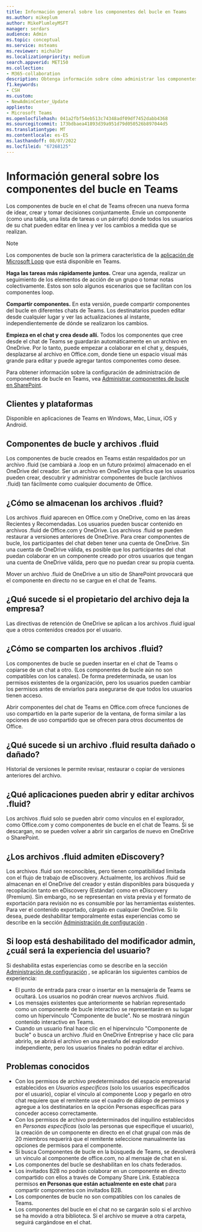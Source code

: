 ```yaml
---
title: Información general sobre los componentes del bucle en Teams
ms.author: mikeplum
author: MikePlumleyMSFT
manager: serdars
audience: Admin
ms.topic: conceptual
ms.service: msteams
ms.reviewer: michalbr
ms.localizationpriority: medium
search.appverid: MET150
ms.collection:
- M365-collaboration
description: Obtenga información sobre cómo administrar los componentes del bucle en Teams.
f1.keywords:
- CSH
ms.custom:
- NewAdminCenter_Update
appliesto:
- Microsoft Teams
ms.openlocfilehash: 041a2fbf54eb513c74348adf09df7452dabb4368
ms.sourcegitcommit: 173bdbaea41893d39a951d79d050526b897044d5
ms.translationtype: MT
ms.contentlocale: es-ES
ms.lasthandoff: 08/07/2022
ms.locfileid: "67268125"
---
```

# <a name="overview-of-loop-components-in-teams"></a>Información general sobre los componentes del bucle en Teams

Los componentes de bucle en el chat de Teams ofrecen una nueva forma de idear, crear y tomar decisiones conjuntamente. Envíe un componente (como una tabla, una lista de tareas o un párrafo) donde todos los usuarios de su chat pueden editar en línea y ver los cambios a medida que se realizan. 

> [!Note]
> Los componentes de bucle son la primera característica de la [aplicación de Microsoft Loop](https://www.microsoft.com/en-us/microsoft-loop) que está disponible en Teams. 

**Haga las tareas más rápidamente juntos.** Crear una agenda, realizar un seguimiento de los elementos de acción de un grupo o tomar notas colectivamente. Estos son solo algunos escenarios que se facilitan con los componentes loop.

**Compartir componentes.** En esta versión, puede compartir componentes del bucle en diferentes chats de Teams. Los destinatarios pueden editar desde cualquier lugar y ver las actualizaciones al instante, independientemente de dónde se realizaron los cambios.

**Empieza en el chat y crea desde allí.** Todos los componentes que cree desde el chat de Teams se guardarán automáticamente en un archivo en OneDrive. Por lo tanto, puede empezar a colaborar en el chat y, después, desplazarse al archivo en Office.com, donde tiene un espacio visual más grande para editar y puede agregar tantos componentes como desee.

Para obtener información sobre la configuración de administración de componentes de bucle en Teams, vea [Administrar componentes de bucle en SharePoint](/sharepoint/manage-loop-components).

## <a name="clients-and-platforms"></a>Clientes y plataformas

Disponible en aplicaciones de Teams en Windows, Mac, Linux, iOS y Android.

## <a name="loop-components-and-fluid-files"></a>Componentes de bucle y archivos .fluid

Los componentes de bucle creados en Teams están respaldados por un archivo .fluid (se cambiará a .loop en un futuro próximo) almacenado en el OneDrive del creador. Ser un archivo en OneDrive significa que los usuarios pueden crear, descubrir y administrar componentes de bucle (archivos .fluid) tan fácilmente como cualquier documento de Office. 

## <a name="how-are-fluid-files-stored"></a>¿Cómo se almacenan los archivos .fluid?

Los archivos .fluid aparecen en Office.com y OneDrive, como en las áreas Recientes y Recomendadas. Los usuarios pueden buscar contenido en archivos .fluid de Office.com y OneDrive. Los archivos .fluid se pueden restaurar a versiones anteriores de OneDrive. Para crear componentes de bucle, los participantes del chat deben tener una cuenta de OneDrive. Sin una cuenta de OneDrive válida, es posible que los participantes del chat puedan colaborar en un componente creado por otros usuarios que tengan una cuenta de OneDrive válida, pero que no puedan crear su propia cuenta. 

Mover un archivo .fluid de OneDrive a un sitio de SharePoint provocará que el componente en directo no se cargue en el chat de Teams.

## <a name="what-happens-if-the-owner-of-the-file-leaves-the-company"></a>¿Qué sucede si el propietario del archivo deja la empresa?

Las directivas de retención de OneDrive se aplican a los archivos .fluid igual que a otros contenidos creados por el usuario.

## <a name="how-are-fluid-files-shared"></a>¿Cómo se comparten los archivos .fluid?

Los componentes de bucle se pueden insertar en el chat de Teams o copiarse de un chat a otro. (Los componentes de bucle aún no son compatibles con los canales). De forma predeterminada, se usan los permisos existentes de la organización, pero los usuarios pueden cambiar los permisos antes de enviarlos para asegurarse de que todos los usuarios tienen acceso.

Abrir componentes del chat de Teams en Office.com ofrece funciones de uso compartido en la parte superior de la ventana, de forma similar a las opciones de uso compartido que se ofrecen para otros documentos de Office.

## <a name="what-if-a-fluid-file-becomes-corrupted-or-damaged"></a>¿Qué sucede si un archivo .fluid resulta dañado o dañado?

Historial de versiones le permite revisar, restaurar o copiar de versiones anteriores del archivo.

## <a name="what-apps-can-open-and-edit-fluid-files"></a>¿Qué aplicaciones pueden abrir y editar archivos .fluid?

Los archivos .fluid solo se pueden abrir como vínculos en el explorador, como Office.com y como componentes de bucle en el chat de Teams. Si se descargan, no se pueden volver a abrir sin cargarlos de nuevo en OneDrive o SharePoint.

## <a name="does-fluid-files-support-ediscovery"></a>¿Los archivos .fluid admiten eDiscovery?

Los archivos .fluid son reconocibles, pero tienen compatibilidad limitada con el flujo de trabajo de eDiscovery. Actualmente, los archivos .fluid se almacenan en el OneDrive del creador y están disponibles para búsqueda y recopilación tanto en eDiscovery (Estándar) como en eDiscovery (Premium). Sin embargo, no se representan en vista previa y el formato de exportación para revisión no es consumible por las herramientas existentes. Para ver el contenido exportado, cárgalo en cualquier OneDrive. Si lo desea, puede deshabilitar temporalmente estas experiencias como se describe en la sección [Administración de configuración](/sharepoint/manage-loop-components#settings-management) .

## <a name="if-loop-is-disabled-from-the-admin-switch-what-will-the-user-experience-be"></a>Si loop está deshabilitado del modificador admin, ¿cuál será la experiencia del usuario?

Si deshabilita estas experiencias como se describe en la sección [Administración de configuración](/sharepoint/manage-loop-components#settings-management) , se aplicarán los siguientes cambios de experiencia:

- El punto de entrada para crear o insertar en la mensajería de Teams se ocultará. Los usuarios no podrán crear nuevos archivos .fluid.
- Los mensajes existentes que anteriormente se habrían representado como un componente de bucle interactivo se representarán en su lugar como un hipervínculo "Componente de bucle". No se mostrará ningún contenido interactivo en Teams.
- Cuando un usuario final hace clic en el hipervínculo "Componente de bucle" o busca un archivo .fluid en OneDrive Entreprise y hace clic para abrirlo, se abrirá el archivo en una pestaña del explorador independiente, pero los usuarios finales no podrán editar el archivo.

## <a name="known-issues"></a>Problemas conocidos

- Con los permisos de archivo predeterminados del espacio empresarial establecidos en *Usuarios específicos* (solo los usuarios especificados por el usuario), copiar el vínculo al componente Loop y pegarlo en otro chat requiere que el remitente use el cuadro de diálogo de permisos y agregue a los destinatarios en la opción Personas específicas para conceder acceso correctamente.
- Con los permisos de archivo predeterminados del inquilino establecidos en *Personas específicas* (solo las personas que especifique el usuario), la creación de un componente en directo en el chat grupal con más de 20 miembros requerirá que el remitente seleccione manualmente las opciones de permisos para el componente.
- Si busca Componentes de bucle en la búsqueda de Teams, se devolverá un vínculo al componente de office.com, no al mensaje de chat en sí.
- Los componentes del bucle se deshabilitan en los chats federados.
- Los invitados B2B no podrán colaborar en un componente en directo compartido con ellos a través de Company Share Link. Establezca permisos **en Personas que están actualmente en este chat** para compartir componentes con invitados B2B.
- Los componentes de bucle no son compatibles con los canales de Teams.
- Los componentes del bucle en el chat no se cargarán solo si el archivo se ha movido a otra biblioteca. Si el archivo se mueve a otra carpeta, seguirá cargándose en el chat.

